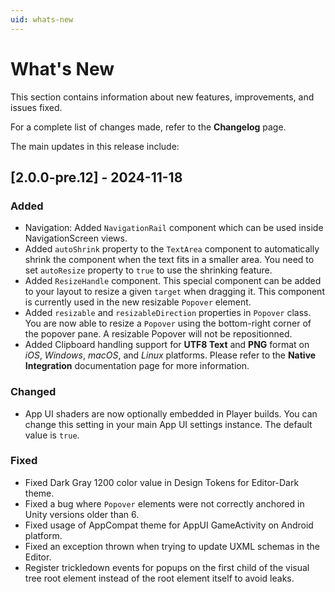 ```yaml
---
uid: whats-new
---
```


# What's New

This section contains information about new features, improvements, and issues fixed.

For a complete list of changes made, refer to the **Changelog** page.

The main updates in this release include:

## [2.0.0-pre.12] - 2024-11-18

### Added

- Navigation: Added `NavigationRail` component which can be used inside NavigationScreen views.
- Added `autoShrink` property to the `TextArea` component to automatically shrink the component when the text fits in a smaller area. You need to set `autoResize` property to `true` to use the shrinking feature.
- Added `ResizeHandle` component. This special component can be added to your layout to resize a given `target` when dragging it. This component is currently used in the new resizable `Popover` element.
- Added `resizable` and `resizableDirection` properties in `Popover` class. You are now able to resize a `Popover` using the bottom-right corner of the popover pane. A resizable Popover will not be repositionned.
- Added Clipboard handling support for **UTF8 Text** and **PNG** format on _iOS_, _Windows_, _macOS_, and _Linux_ platforms. Please refer to the **Native Integration** documentation page for more information.

### Changed

- App UI shaders are now optionally embedded in Player builds. You can change this setting in your main App UI settings instance. The default value is `true`.

### Fixed

- Fixed Dark Gray 1200 color value in Design Tokens for Editor-Dark theme.
- Fixed a bug where `Popover` elements were not correctly anchored in Unity versions older than 6.
- Fixed usage of AppCompat theme for AppUI GameActivity on Android platform.
- Fixed an exception thrown when trying to update UXML schemas in the Editor.
- Register trickledown events for popups on the first child of the visual tree root element instead of the root element itself to avoid leaks.


